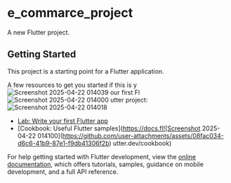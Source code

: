 # e_commarce_project

A new Flutter project.

## Getting Started

This project is a starting point for a Flutter application.

A few resources to get you started if this is y![Screenshot 2025-04-22 014039](https://github.com/user-attachments/assets/ff945bf5-3b5c-4abd-aa85-8da08dba1655)
our first Fl![Screenshot 2025-04-22 014000](https://github.com/user-attachments/assets/fc192d59-c2e8-45be-8229-4d71d8f6b90c)
utter project:
![Screenshot 2025-04-22 014018](https://github.com/user-attachments/assets/1836bedf-ef95-4dcd-8063-64bb902dd233)

- [Lab: Write your first Flutter app](https://docs.flutter.dev/get-started/codelab)
- [Cookbook: Useful Flutter samples](https://docs.fl![Screenshot 2025-04-22 014100](https://github.com/user-attachments/assets/08fac034-d6c6-41b9-87e1-f9db41306f2b)
utter.dev/cookbook)

For help getting started with Flutter development, view the
[online documentation](https://docs.flutter.dev/), which offers tutorials,
samples, guidance on mobile development, and a full API reference.
